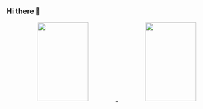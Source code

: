 ### Hi there 👋
 
<div align="center">
  <a href="https://github.com/Amandaaaz">
  <img height="180em" width="48%" src= "link" "https://github-readme-stats.vercel.app/api?username=Amandaaaz&show_icons=true&theme=dracula&include_all_commits=true&count_private=true"/>
  <img height="180em" width="48%" src="https://github-readme-stats.vercel.app/api/top-langs/?username=Amandaaaz&layout=compact&langs_count=7&theme=dracula" "link" />
</div>
                                                                                                                                               
##                                                                                                                                              
